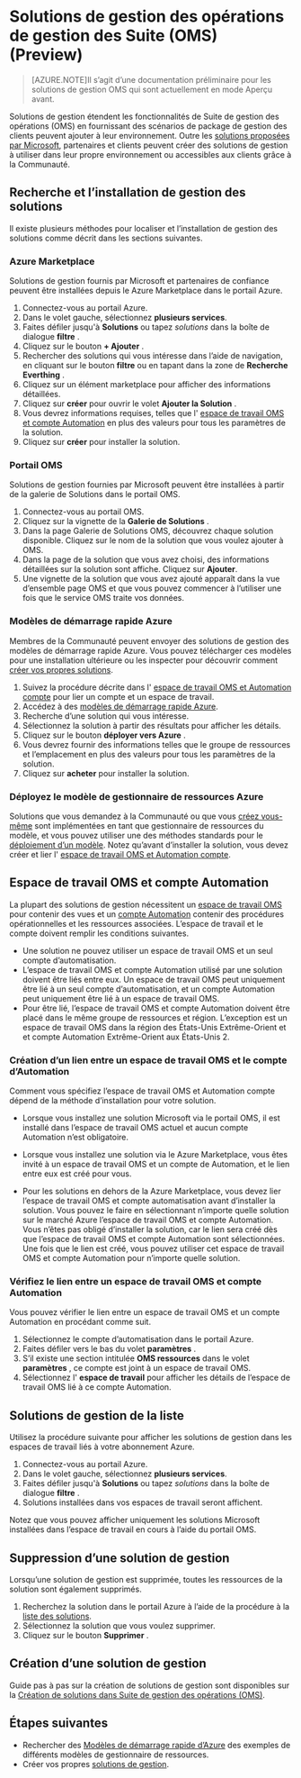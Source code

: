 <properties
   pageTitle="Solutions de Suite de gestion des opérations (OMS) | Microsoft Azure"
   description="Solutions étendent les fonctionnalités de Suite de gestion des opérations (OMS) en fournissant des scénarios de package de gestion des clients peuvent ajouter à son espace de travail OMS.  Cet article fournit des détails sur les solutions personnalisées créées par les clients et partenaires."
   services="operations-management-suite"
   documentationCenter=""
   authors="bwren"
   manager="jwhit"
   editor="tysonn" />
<tags
   ms.service="operations-management-suite"
   ms.devlang="na"
   ms.topic="article"
   ms.tgt_pltfrm="na"
   ms.workload="infrastructure-services"
   ms.date="10/17/2016"
   ms.author="bwren" />

# <a name="management-solutions-in-operations-management-suite-oms-preview"></a>Solutions de gestion des opérations de gestion des Suite (OMS) (Preview)

>[AZURE.NOTE]Il s’agit d’une documentation préliminaire pour les solutions de gestion OMS qui sont actuellement en mode Aperçu avant.    

Solutions de gestion étendent les fonctionnalités de Suite de gestion des opérations (OMS) en fournissant des scénarios de package de gestion des clients peuvent ajouter à leur environnement.  Outre les [solutions proposées par Microsoft](../log-analytics/log-analytics-add-solutions.md), partenaires et clients peuvent créer des solutions de gestion à utiliser dans leur propre environnement ou accessibles aux clients grâce à la Communauté.

## <a name="finding-and-installing-management-solutions"></a>Recherche et l’installation de gestion des solutions
Il existe plusieurs méthodes pour localiser et l’installation de gestion des solutions comme décrit dans les sections suivantes.

### <a name="azure-marketplace"></a>Azure Marketplace
Solutions de gestion fournis par Microsoft et partenaires de confiance peuvent être installées depuis le Azure Marketplace dans le portail Azure.

1. Connectez-vous au portail Azure.
2. Dans le volet gauche, sélectionnez **plusieurs services**.
3. Faites défiler jusqu'à **Solutions** ou tapez *solutions* dans la boîte de dialogue **filtre** .
4. Cliquez sur le bouton **+ Ajouter** .
5. Rechercher des solutions qui vous intéresse dans l’aide de navigation, en cliquant sur le bouton **filtre** ou en tapant dans la zone de **Recherche Everthing** .
6. Cliquez sur un élément marketplace pour afficher des informations détaillées.
4. Cliquez sur **créer** pour ouvrir le volet **Ajouter la Solution** .
5. Vous devrez informations requises, telles que l' [espace de travail OMS et compte Automation](#oms-workspace-and-automation-account) en plus des valeurs pour tous les paramètres de la solution.
6. Cliquez sur **créer** pour installer la solution.

### <a name="oms-portal"></a>Portail OMS
Solutions de gestion fournies par Microsoft peuvent être installées à partir de la galerie de Solutions dans le portail OMS.

1. Connectez-vous au portail OMS.
2. Cliquez sur la vignette de la **Galerie de Solutions** .
2. Dans la page Galerie de Solutions OMS, découvrez chaque solution disponible. Cliquez sur le nom de la solution que vous voulez ajouter à OMS.
3. Dans la page de la solution que vous avez choisi, des informations détaillées sur la solution sont affiche. Cliquez sur **Ajouter**.
4. Une vignette de la solution que vous avez ajouté apparaît dans la vue d’ensemble page OMS et que vous pouvez commencer à l’utiliser une fois que le service OMS traite vos données.

### <a name="azure-quickstart-templates"></a>Modèles de démarrage rapide Azure
Membres de la Communauté peuvent envoyer des solutions de gestion des modèles de démarrage rapide Azure.  Vous pouvez télécharger ces modèles pour une installation ultérieure ou les inspecter pour découvrir comment [créer vos propres solutions](#creating-a-solution).

1. Suivez la procédure décrite dans l' [espace de travail OMS et Automation compte](#oms-workspace-and-automation-account) pour lier un compte et un espace de travail.
2. Accédez à des [modèles de démarrage rapide Azure](https://azure.microsoft.com/documentation/templates/).  
3. Recherche d’une solution qui vous intéresse.
4. Sélectionnez la solution à partir des résultats pour afficher les détails.
5. Cliquez sur le bouton **déployer vers Azure** .
6. Vous devrez fournir des informations telles que le groupe de ressources et l’emplacement en plus des valeurs pour tous les paramètres de la solution.
7. Cliquez sur **acheter** pour installer la solution.

### <a name="deploy-azure-resource-manager-template"></a>Déployez le modèle de gestionnaire de ressources Azure
Solutions que vous demandez à la Communauté ou que vous [créez vous-même](#creating-a-solution) sont implémentées en tant que gestionnaire de ressources du modèle, et vous pouvez utiliser une des méthodes standards pour le [déploiement d’un modèle](../resource-group-template-deploy-portal.md).  Notez qu’avant d’installer la solution, vous devez créer et lier l' [espace de travail OMS et Automation compte](#oms-workspace-and-automation-account).

## <a name="oms-workspace-and-automation-account"></a>Espace de travail OMS et compte Automation
La plupart des solutions de gestion nécessitent un [espace de travail OMS](../log-analytics/log-analytics-manage-access.md) pour contenir des vues et un [compte Automation](../automation/automation-security-overview.md#automation-account-overview) contenir des procédures opérationnelles et les ressources associées. L’espace de travail et le compte doivent remplir les conditions suivantes.

- Une solution ne pouvez utiliser un espace de travail OMS et un seul compte d’automatisation.  
- L’espace de travail OMS et compte Automation utilisé par une solution doivent être liés entre eux. Un espace de travail OMS peut uniquement être lié à un seul compte d’automatisation, et un compte Automation peut uniquement être lié à un espace de travail OMS.
- Pour être lié, l’espace de travail OMS et compte Automation doivent être placé dans le même groupe de ressources et région.  L’exception est un espace de travail OMS dans la région des États-Unis Extrême-Orient et et compte Automation Extrême-Orient aux États-Unis 2.

### <a name="creating-a-link-between-an-oms-workspace-and-automation-account"></a>Création d’un lien entre un espace de travail OMS et le compte d’Automation
Comment vous spécifiez l’espace de travail OMS et Automation compte dépend de la méthode d’installation pour votre solution.

- Lorsque vous installez une solution Microsoft via le portail OMS, il est installé dans l’espace de travail OMS actuel et aucun compte Automation n’est obligatoire.

- Lorsque vous installez une solution via le Azure Marketplace, vous êtes invité à un espace de travail OMS et un compte de Automation, et le lien entre eux est créé pour vous.  

- Pour les solutions en dehors de la Azure Marketplace, vous devez lier l’espace de travail OMS et compte automatisation avant d’installer la solution.  Vous pouvez le faire en sélectionnant n’importe quelle solution sur le marché Azure l’espace de travail OMS et compte Automation.  Vous n’êtes pas obligé d’installer la solution, car le lien sera créé dès que l’espace de travail OMS et compte Automation sont sélectionnées.  Une fois que le lien est créé, vous pouvez utiliser cet espace de travail OMS et compte Automation pour n’importe quelle solution. 

### <a name="verifying-the-link-between-an-oms-workspace-and-automation-account"></a>Vérifiez le lien entre un espace de travail OMS et compte Automation
Vous pouvez vérifier le lien entre un espace de travail OMS et un compte Automation en procédant comme suit.

1. Sélectionnez le compte d’automatisation dans le portail Azure.
2. Faites défiler vers le bas du volet **paramètres** .
3. S’il existe une section intitulée **OMS ressources** dans le volet **paramètres** , ce compte est joint à un espace de travail OMS.
4. Sélectionnez l' **espace de travail** pour afficher les détails de l’espace de travail OMS lié à ce compte Automation.


## <a name="listing-management-solutions"></a>Solutions de gestion de la liste
Utilisez la procédure suivante pour afficher les solutions de gestion dans les espaces de travail liés à votre abonnement Azure.

1. Connectez-vous au portail Azure.
2. Dans le volet gauche, sélectionnez **plusieurs services**.
3. Faites défiler jusqu'à **Solutions** ou tapez *solutions* dans la boîte de dialogue **filtre** .
4. Solutions installées dans vos espaces de travail seront affichent.

Notez que vous pouvez afficher uniquement les solutions Microsoft installées dans l’espace de travail en cours à l’aide du portail OMS.

## <a name="removing-a-management-solution"></a>Suppression d’une solution de gestion
Lorsqu’une solution de gestion est supprimée, toutes les ressources de la solution sont également supprimés.  

1. Recherchez la solution dans le portail Azure à l’aide de la procédure à la [liste des solutions](#listing-solutions).
2. Sélectionnez la solution que vous voulez supprimer.
3. Cliquez sur le bouton **Supprimer** .

## <a name="creating-a-management-solution"></a>Création d’une solution de gestion
Guide pas à pas sur la création de solutions de gestion sont disponibles sur la [Création de solutions dans Suite de gestion des opérations (OMS)](operations-management-suite-solutions-creating.md). 


## <a name="next-steps"></a>Étapes suivantes

- Rechercher des [Modèles de démarrage rapide d’Azure](https://azure.microsoft.com/documentation/templates) des exemples de différents modèles de gestionnaire de ressources.
- Créer vos propres [solutions de gestion](operations-management-suite-solutions-creating.md).
 